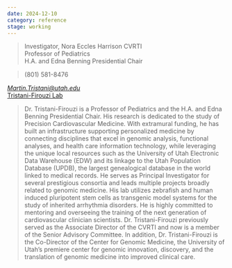 ```yaml
---
date: 2024-12-10
category: reference
stage: working
---
```


> Investigator, Nora Eccles Harrison CVRTI  
Professor of Pediatrics  
H.A. and Edna Benning Presidential Chair

> (801) 581-8476

_[Martin.Tristani@utah.edu](mailto:Martin.Tristani@utah.edu)[  
](mailto:Sarah.franklin@utah.edu)_[Tristani-Firouzi Lab](https://cvrti.utah.edu/the-tristani-firouzi-laboratory/)

> Dr. Tristani-Firouzi is a Professor of Pediatrics and the H.A. and Edna Benning Presidential Chair. His research is dedicated to the study of Precision Cardiovascular Medicine. With extramural funding, he has built an infrastructure supporting personalized medicine by connecting disciplines that excel in genomic analysis, functional analyses, and health care information technology, while leveraging the unique local resources such as the University of Utah Electronic Data Warehouse (EDW) and its linkage to the Utah Population Database (UPDB), the largest genealogical database in the world linked to medical records. He serves as Principal Investigator for several prestigious consortia and leads multiple projects broadly related to genomic medicine. His lab utilizes zebrafish and human induced pluripotent stem cells as transgenic model systems for the study of inherited arrhythmia disorders. He is highly committed to mentoring and overseeing the training of the next generation of cardiovascular clinician scientists. Dr. Tristani-Firouzi previously served as the Associate Director of the CVRTI and now is a member of the Senior Advisory Committee. In addition, Dr. Tristani-Firouzi is the Co-Director of the Center for Genomic Medicine, the University of Utah’s premiere center for genomic innovation, discovery, and the translation of genomic medicine into improved clinical care.